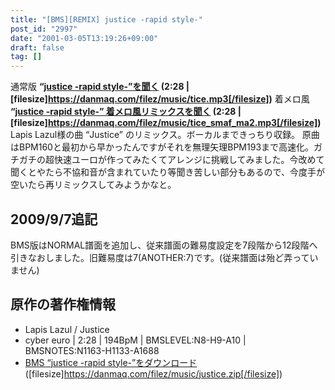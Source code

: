 ```yaml
---
title: "[BMS][REMIX] justice -rapid style-"
post_id: "2997"
date: "2001-03-05T13:19:26+09:00"
draft: false
tag: []
---
```



通常版  **“[justice -rapid style-”を聞く](/filez/music/tice.mp3) (2:28 | [filesize]https://danmaq.com/filez/music/tice.mp3[/filesize])** 着メロ風  **“[justice -rapid style-” 着メロ風リミックスを聞く](/filez/music/tice_smaf_ma2.mp3) (2:28 | [filesize]https://danmaq.com/filez/music/tice_smaf_ma2.mp3[/filesize])** Lapis Lazul様の曲 “Justice” のリミックス。ボーカルまできっちり収録。 原曲はBPM160と最初から早かったんですがそれを無理矢理BPM193まで高速化。ガチガチの超快速ユーロが作ってみたくてアレンジに挑戦してみました。今改めて聞くとやたら不協和音が含まれていたり等聞き苦しい部分もあるので、今度手が空いたら再リミックスしてみようかなと。
## 2009/9/7追記
BMS版はNORMAL譜面を追加し、従来譜面の難易度設定を7段階から12段階へ引きなおしました。旧難易度は7(ANOTHER:7)です。(従来譜面は殆ど弄っていません)
## 原作の著作権情報


  * Lapis Lazul / Justice
  * cyber euro | 2:28 | 194BpM | BMSLEVEL:N8-H9-A10 | BMSNOTES:N1163-H1133-A1688
  * [BMS “justice -rapid style-”をダウンロード](/filez/music/justice.zip) ([filesize]https://danmaq.com/filez/music/justice.zip[/filesize])
